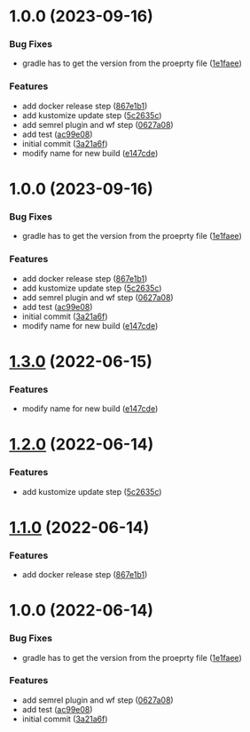 # 1.0.0 (2023-09-16)


### Bug Fixes

* gradle has to get the version from the proeprty file ([1e1faee](https://github.com/kilaka/continuous-delivery-application/commit/1e1faeef030197f1d18dee6afad841304e1584ae))


### Features

* add docker release step ([867e1b1](https://github.com/kilaka/continuous-delivery-application/commit/867e1b13452edb93b473b42dfd1302604eb22015))
* add kustomize update step ([5c2635c](https://github.com/kilaka/continuous-delivery-application/commit/5c2635c7d92d1311dd69080bff3eab691da08bf8))
* add semrel plugin and wf step ([0627a08](https://github.com/kilaka/continuous-delivery-application/commit/0627a0853d3daec530edbbaea62c493c95afffc5))
* add test ([ac99e08](https://github.com/kilaka/continuous-delivery-application/commit/ac99e08ad0fc167c53b50cbdac5201b5c65f7d2d))
* initial commit ([3a21a6f](https://github.com/kilaka/continuous-delivery-application/commit/3a21a6f2856a2788a478076e53e00a0016ce012c))
* modify name for new build ([e147cde](https://github.com/kilaka/continuous-delivery-application/commit/e147cdedc1c41c7e826dc0e00e6e8ac2c23ecb8b))

# 1.0.0 (2023-09-16)


### Bug Fixes

* gradle has to get the version from the proeprty file ([1e1faee](https://github.com/kilaka/continuous-delivery-application/commit/1e1faeef030197f1d18dee6afad841304e1584ae))


### Features

* add docker release step ([867e1b1](https://github.com/kilaka/continuous-delivery-application/commit/867e1b13452edb93b473b42dfd1302604eb22015))
* add kustomize update step ([5c2635c](https://github.com/kilaka/continuous-delivery-application/commit/5c2635c7d92d1311dd69080bff3eab691da08bf8))
* add semrel plugin and wf step ([0627a08](https://github.com/kilaka/continuous-delivery-application/commit/0627a0853d3daec530edbbaea62c493c95afffc5))
* add test ([ac99e08](https://github.com/kilaka/continuous-delivery-application/commit/ac99e08ad0fc167c53b50cbdac5201b5c65f7d2d))
* initial commit ([3a21a6f](https://github.com/kilaka/continuous-delivery-application/commit/3a21a6f2856a2788a478076e53e00a0016ce012c))
* modify name for new build ([e147cde](https://github.com/kilaka/continuous-delivery-application/commit/e147cdedc1c41c7e826dc0e00e6e8ac2c23ecb8b))

# [1.3.0](https://github.com/zlaval/continuous-delivery-application/compare/1.2.0...1.3.0) (2022-06-15)


### Features

* modify name for new build ([e147cde](https://github.com/zlaval/continuous-delivery-application/commit/e147cdedc1c41c7e826dc0e00e6e8ac2c23ecb8b))

# [1.2.0](https://github.com/zlaval/continuous-delivery-application/compare/1.1.0...1.2.0) (2022-06-14)


### Features

* add kustomize update step ([5c2635c](https://github.com/zlaval/continuous-delivery-application/commit/5c2635c7d92d1311dd69080bff3eab691da08bf8))

# [1.1.0](https://github.com/zlaval/continuous-delivery-application/compare/1.0.0...1.1.0) (2022-06-14)


### Features

* add docker release step ([867e1b1](https://github.com/zlaval/continuous-delivery-application/commit/867e1b13452edb93b473b42dfd1302604eb22015))

# 1.0.0 (2022-06-14)


### Bug Fixes

* gradle has to get the version from the proeprty file ([1e1faee](https://github.com/zlaval/continuous-delivery-application/commit/1e1faeef030197f1d18dee6afad841304e1584ae))


### Features

* add semrel plugin and wf step ([0627a08](https://github.com/zlaval/continuous-delivery-application/commit/0627a0853d3daec530edbbaea62c493c95afffc5))
* add test ([ac99e08](https://github.com/zlaval/continuous-delivery-application/commit/ac99e08ad0fc167c53b50cbdac5201b5c65f7d2d))
* initial commit ([3a21a6f](https://github.com/zlaval/continuous-delivery-application/commit/3a21a6f2856a2788a478076e53e00a0016ce012c))
